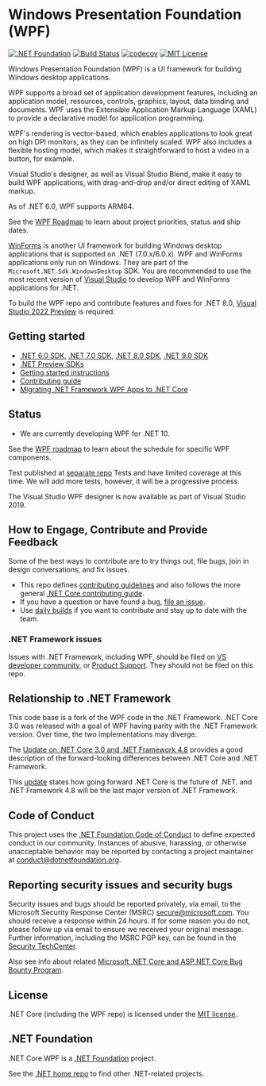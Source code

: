 ﻿# Windows Presentation Foundation (WPF)
[![.NET Foundation](https://img.shields.io/badge/.NET%20Foundation-blueviolet.svg)](https://www.dotnetfoundation.org/)
[![Build Status](https://dnceng.visualstudio.com/public/_apis/build/status/dotnet/wpf/dotnet-wpf%20CI)](https://dnceng.visualstudio.com/public/_build/latest?definitionId=270)
[![codecov](https://codecov.io/gh/dotnet/wpf/branch/main/graph/badge.svg?flag=production)](https://codecov.io/gh/dotnet/wpf)
[![MIT License](https://img.shields.io/badge/license-MIT-green.svg)](https://github.com/dotnet/wpf/blob/main/LICENSE.TXT)

Windows Presentation Foundation (WPF) is a UI framework for building Windows desktop applications. 

WPF supports a broad set of application development features, including an application model, resources, controls, graphics, layout, data binding and documents. WPF uses the Extensible Application Markup Language (XAML) to provide a declarative model for application programming.

WPF's rendering is vector-based, which enables applications to look great on high DPI monitors, as they can be infinitely scaled. WPF also includes a flexible hosting model, which makes it straightforward to host a video in a button, for example.

Visual Studio's designer, as well as Visual Studio Blend, make it easy to build WPF applications, with drag-and-drop and/or direct editing of XAML markup.

As of .NET 6.0, WPF supports ARM64. 

See the [WPF Roadmap](roadmap.md) to learn about project priorities, status and ship dates.

[WinForms](https://github.com/dotnet/winforms) is another UI framework for building Windows desktop applications that is supported on .NET (7.0.x/6.0.x). WPF and WinForms applications only run on Windows. They are part of the `Microsoft.NET.Sdk.WindowsDesktop` SDK. You are recommended to use the most recent version of [Visual Studio](https://visualstudio.microsoft.com/downloads/) to develop WPF and WinForms applications for .NET.  

To build the WPF repo and contribute features and fixes for .NET 8.0, [Visual Studio 2022 Preview](https://visualstudio.microsoft.com/vs/preview/) is required.

## Getting started

* [.NET 6.0 SDK](https://dotnet.microsoft.com/download/dotnet/6.0), [.NET 7.0 SDK](https://dotnet.microsoft.com/download/dotnet/7.0), [.NET 8.0 SDK](https://dotnet.microsoft.com/download/dotnet/8.0), [.NET 9.0 SDK](https://dotnet.microsoft.com/download/dotnet/9.0)
* [.NET Preview SDKs](https://github.com/dotnet/dotnet/blob/main/docs/builds-table.md)
* [Getting started instructions](Documentation/getting-started.md)
* [Contributing guide](Documentation/contributing.md)
* [Migrating .NET Framework WPF Apps to .NET Core](https://learn.microsoft.com/en-us/dotnet/desktop/wpf/migration/)

## Status

- We are currently developing WPF for .NET 10. 

See the [WPF roadmap](roadmap.md) to learn about the schedule for specific WPF components.

Test published at [separate repo](https://github.com/dotnet/wpf-test) Tests and have limited coverage at this time. We will add more tests, however, it will be a progressive process.

The Visual Studio WPF designer is now available as part of Visual Studio 2019. 

## How to Engage, Contribute and Provide Feedback

Some of the best ways to contribute are to try things out, file bugs, join in design conversations, and fix issues.

* This repo defines [contributing guidelines](Documentation/contributing.md) and also follows the more general [.NET Core contributing guide](https://github.com/dotnet/runtime/blob/main/CONTRIBUTING.md).
* If you have a question or have found a bug, [file an issue](https://github.com/dotnet/wpf/issues/new).
* Use [daily builds](Documentation/getting-started.md#installation) if you want to contribute and stay up to date with the team.

### .NET Framework issues

Issues with .NET Framework, including WPF, should be filed on [VS developer community](https://developercommunity.visualstudio.com/spaces/61/index.html), 
or [Product Support](https://support.microsoft.com/en-us/contactus?ws=support).
They should not be filed on this repo.

## Relationship to .NET Framework

This code base is a fork of the WPF code in the .NET Framework. .NET Core 3.0 was released with a goal of WPF having parity with the .NET Framework version. Over time, the two implementations may diverge.

The [Update on .NET Core 3.0 and .NET Framework 4.8](https://devblogs.microsoft.com/dotnet/update-on-net-core-3-0-and-net-framework-4-8/) provides a good description of the forward-looking differences between .NET Core and .NET Framework.

This [update](https://devblogs.microsoft.com/dotnet/net-core-is-the-future-of-net/) states how going forward .NET Core is the future of .NET. and .NET Framework 4.8 will be the last major version of .NET Framework.


## Code of Conduct

This project uses the [.NET Foundation Code of Conduct](https://dotnetfoundation.org/code-of-conduct) to define expected conduct in our community. Instances of abusive, harassing, or otherwise unacceptable behavior may be reported by contacting a project maintainer at conduct@dotnetfoundation.org.

## Reporting security issues and security bugs

Security issues and bugs should be reported privately, via email, to the Microsoft Security Response Center (MSRC) <secure@microsoft.com>. You should receive a response within 24 hours. If for some reason you do not, please follow up via email to ensure we received your original message. Further information, including the MSRC PGP key, can be found in the [Security TechCenter](https://www.microsoft.com/msrc/faqs-report-an-issue).

Also see info about related [Microsoft .NET Core and ASP.NET Core Bug Bounty Program](https://www.microsoft.com/msrc/bounty-dot-net-core).

## License

.NET Core (including the WPF repo) is licensed under the [MIT license](LICENSE.TXT).

## .NET Foundation

.NET Core WPF is a [.NET Foundation](https://www.dotnetfoundation.org/projects) project.

See the [.NET home repo](https://github.com/Microsoft/dotnet) to find other .NET-related projects.

